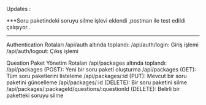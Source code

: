 Updates : 

***Soru paketindeki soruyu silme işlevi eklendi ,postman ile test edildi çalışıyor..

*********

Authentication Rotaları /api/auth altında toplandı:
/api/auth/login: Giriş işlemi
/api/auth/logout: Çıkış işlemi

Question Paket Yönetim Rotaları /api/packages altında toplandı:
/api/packages (POST): Yeni bir soru paketi oluşturma
/api/packages (GET): Tüm soru paketlerini listeleme
/api/packages/:id (PUT): Mevcut bir soru paketini güncelleme
/api/packages/:id (DELETE): Bir soru paketini silme
/api/packages/:packageId/questions/:questionId (DELETE): Belirli bir paketteki soruyu silme 

